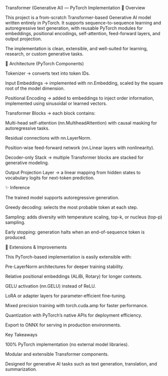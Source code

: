 Transformer (Generative AI) — PyTorch Implementation
📌 Overview

This project is a from-scratch Transformer-based Generative AI model written entirely in PyTorch.
It supports sequence-to-sequence learning and autoregressive text generation, with reusable PyTorch modules for embeddings, positional encodings, self-attention, feed-forward layers, and output projection.

The implementation is clean, extensible, and well-suited for learning, research, or custom generative tasks.

🔧 Architecture (PyTorch Components)

Tokenizer → converts text into token IDs.

Input Embeddings → implemented with nn.Embedding, scaled by the square root of the model dimension.

Positional Encoding → added to embeddings to inject order information, implemented using sinusoidal or learned vectors.

Transformer Blocks → each block contains:

Multi-head self-attention (nn.MultiheadAttention) with causal masking for autoregressive tasks.

Residual connections with nn.LayerNorm.

Position-wise feed-forward network (nn.Linear layers with nonlinearity).

Decoder-only Stack → multiple Transformer blocks are stacked for generative modeling.

Output Projection Layer → a linear mapping from hidden states to vocabulary logits for next-token prediction.

✨ Inference

The trained model supports autoregressive generation.

Greedy decoding: selects the most probable token at each step.

Sampling: adds diversity with temperature scaling, top-k, or nucleus (top-p) sampling.

Early stopping: generation halts when an end-of-sequence token is produced.

🚀 Extensions & Improvements

This PyTorch-based implementation is easily extensible with:

Pre-LayerNorm architectures for deeper training stability.

Relative positional embeddings (ALiBi, Rotary) for longer contexts.

GELU activation (nn.GELU) instead of ReLU.

LoRA or adapter layers for parameter-efficient fine-tuning.

Mixed precision training with torch.cuda.amp for faster performance.

Quantization with PyTorch’s native APIs for deployment efficiency.

Export to ONNX for serving in production environments.


 Key Takeaways

100% PyTorch implementation (no external model libraries).

Modular and extensible Transformer components.

Designed for generative AI tasks such as text generation, translation, and summarization.
